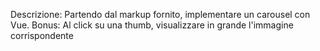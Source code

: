 Descrizione:
Partendo dal markup fornito, implementare un carousel con Vue.
Bonus:
Al click su una thumb, visualizzare in grande l'immagine corrispondente